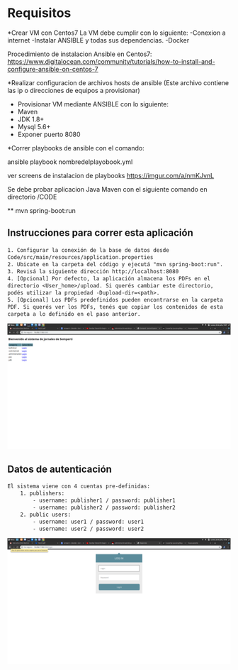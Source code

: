 # Requisitos

*Crear VM con Centos7
 La VM debe cumplir con lo siguiente:
 -Conexion a internet
 -Instalar ANSIBLE y todas sus dependencias.
 -Docker
  
  Procedimiento de instalacion Ansible en Centos7: 
  https://www.digitalocean.com/community/tutorials/how-to-install-and-configure-ansible-on-centos-7

*Realizar configuracion de archivos hosts de ansible (Este archivo contiene las ip o direcciones de equipos a provisionar)

- Provisionar VM mediante ANSIBLE con lo siguiente:
 - Maven
 - JDK 1.8+
 - Mysql 5.6+
 - Exponer puerto 8080

*Correr playbooks de ansible con el comando:

 ansible playbook  nombredelplayobook.yml

 ver screens de instalacion de playbooks https://imgur.com/a/nmKJvnL
 
Se debe probar aplicacion Java Maven con el siguiente comando en directorio /CODE

** mvn spring-boot:run

## Instrucciones para correr esta aplicación

	1. Configurar la conexión de la base de datos desde Code/src/main/resources/application.properties
	2. Ubicate en la carpeta del código y ejecutá "mvn spring-boot:run".
	3. Revisá la siguiente dirección http://localhost:8080
	4. [Opcional] Por defecto, la aplicación almacena los PDFs en el directorio <User_home>/upload. Si querés cambiar este directorio, podés utilizar la propiedad -Dupload-dir=<path>.
	5. [Opcional] Los PDFs predefinidos pueden encontrarse en la carpeta PDF. Si querés ver los PDFs, tenés que copiar los contenidos de esta carpeta a lo definido en el paso anterior.
	

![](/Imagenes/Loginjavapp.png)




## Datos de autenticación

	El sistema viene con 4 cuentas pre-definidas:
		1. publishers:
			- username: publisher1 / password: publisher1
			- username: publisher2 / password: publisher2
		2. public users:
			- username: user1 / password: user1
			- username: user2 / password: user2
			
![](/Imagenes/Login2.png)
